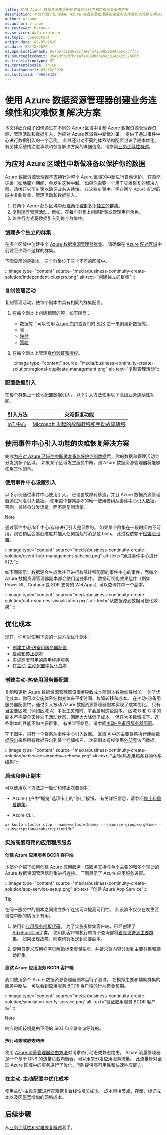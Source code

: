 ```yaml
---
title: 使用 Azure 数据资源管理器创建业务连续性和灾难恢复解决方案
description: 本文介绍了如何使用 Azure 数据资源管理器创建业务连续性和灾难恢复解决方案
author: orspod
ms.author: v-tawe
ms.reviewer: herauch
ms.service: data-explorer
ms.topic: conceptual
origin.date: 08/05/2020
ms.date: 08/18/2020
ms.openlocfilehash: 017be731b398bcf3e043725a95e644565c5cffc3
ms.sourcegitcommit: 39410f3ed7bdeafa1099ba5e9ec314b4255766df
ms.translationtype: HT
ms.contentlocale: zh-CN
ms.lasthandoff: 09/16/2020
ms.locfileid: "90678422"
---
```

# <a name="create-business-continuity-and-disaster-recovery-solutions-with-azure-data-explorer"></a>使用 Azure 数据资源管理器创建业务连续性和灾难恢复解决方案

本文详细介绍了如何通过在不同的 Azure 区域中复制 Azure 数据资源管理器资源、管理活动和数据引入，为应对 Azure 区域性中断做准备。 提供了通过事件中心进行数据引入的一个示例。 此外还针对不同的体系结构配置讨论了成本优化。 有关体系结构注意事项和恢复解决方案的详细信息，请参阅[业务连续性概述](business-continuity-overview.md)。

## <a name="prepare-for-azure-regional-outage-to-protect-your-data"></a>为应对 Azure 区域性中断做准备以保护你的数据

Azure 数据资源管理器不支持针对整个 Azure 区域的中断进行自动保护。 在自然灾害（如地震）期间，会发生这种中断。 如果你需要一个用于灾难恢复的解决方案，请执行以下步骤以确保业务连续性。 在这些步骤中，需在两个 Azure 配对区域中复制群集、管理活动和数据引入。

1. 在两个 Azure 配对区域中[创建两个或更多个独立的群集](#create-multiple-independent-clusters)。
1. [复制所有管理活动](#replicate-management-activities)，例如，在每个群集上创建新表或管理用户角色。
1. 以并行方式将数据引入到每个群集中。

### <a name="create-multiple-independent-clusters"></a>创建多个独立的群集

在多个区域中创建多个 [Azure 数据资源管理器群集](create-cluster-database-portal.md)。
请确保在 [Azure 配对区域](/best-practices-availability-paired-regions)中创建至少两个这样的群集。

下图显示的是副本，三个群集位于三个不同的区域中。 

:::image type="content" source="media/business-continuity-create-solution/independent-clusters.png" alt-text="创建独立的群集":::

### <a name="replicate-management-activities"></a>复制管理活动

复制管理活动，使每个副本中具有相同的群集配置。

1. 在每个副本上创建相同的项，如下所示： 
    * 数据库：可以使用 [Azure 门户](create-cluster-database-portal.md#create-a-database)或我们的 [SDK](https://github.com/Azure/azure-sdk-for-net/tree/master/sdk/kusto/Microsoft.Azure.Management.Kusto) 之一来创建新数据库。
    * [表](kusto/management/create-table-command.md)
    * [映射](kusto/management/create-ingestion-mapping-command.md)
    * [策略](kusto/management/policies.md)

1. 在每个副本上管理[身份验证和授权](kusto/management/security-roles.md)。

    :::image type="content" source="media/business-continuity-create-solution/regional-duplicate-management.png" alt-text="复制管理活动":::    

### <a name="configure-data-ingestion"></a>配置数据引入

在每个群集上一致地配置数据引入。 以下引入方法使用以下高级业务连续性功能。

|引入方法  |灾难恢复功能  |
|---------|---------|
|[IoT 中心](/iot-hub/iot-hub-ha-dr#cross-region-dr)  |[Microsoft 发起的故障转移和手动故障转移](/iot-hub/iot-hub-ha-dr#cross-region-dr) |

<!-- |[Event Hub](ingest-data-event-hub.md) | Metadata disaster recovery using [primary and secondary disaster recovery namespaces](/event-hubs/event-hubs-geo-dr)     | -->

<!-- |[Ingest from storage using Event Grid subscription](ingest-data-event-grid.md) |  Implement a [geo-disaster recovery](/event-hubs/event-hubs-geo-dr) for the blob-created messages that are sent to Event Hub and the [disaster recovery and account failover strategy](/storage/common/storage-disaster-recovery-guidance)       | -->

## <a name="disaster-recovery-solution-using-event-hub-ingestion"></a>使用事件中心引入功能的灾难恢复解决方案

完成[为应对 Azure 区域性中断做准备以保护你的数据](#prepare-for-azure-regional-outage-to-protect-your-data)后，你的数据和管理活动会分发到多个区域。 如果某个区域发生服务中断，则 Azure 数据资源管理器将能够使用其他副本。 

### <a name="set-up-ingestion-using-event-hub"></a>使用事件中心设置引入

以下示例通过事件中心使用引入。 已设置故障转移流，并且 Azure 数据资源管理器通过别名引入数据。 使用每个群集副本的唯一使用者组[从事件中心引入数据](ingest-data-event-hub.md)。 否则，最终将分发流量，而不是复制流量。

> [!NOTE] 
> 通过事件中心/IoT 中心/存储进行引入是可靠的。 如果某个群集在一段时间内不可用，则它稍后会追赶进度并插入任何挂起的消息或 blob。 此过程依赖于[检查点设置](/event-hubs/event-hubs-features#checkpointing)。

:::image type="content" source="media/business-continuity-create-solution/event-hub-management-scheme.png" alt-text="通过事件中心进行引入":::

如下图所示，数据源会生成发往已进行故障转移配置的事件中心的事件，而每个 Azure 数据资源管理器副本都会使用这些事件。 数据可视化效果组件（例如 Power BI、Grafana 或 SDK 支持的 WebApps）可以查询其中一个副本。

:::image type="content" source="media/business-continuity-create-solution/data-sources-visualization.png" alt-text="从数据源到数据可视化效果":::

## <a name="optimize-costs"></a>优化成本

现在，你可以使用下面的一些方法优化副本：

* [创建主动-热备用服务器配置](#create-an-active-hot-standby-configuration)
* [启动和停止副本](#start-and-stop-the-replicas)
* [实施高度可用的应用程序服务](#implement-a-highly-available-application-service)
* [在主动-主动配置中优化成本](#optimize-cost-in-an-active-active-configuration)

### <a name="create-an-active-hot-standby-configuration"></a>创建主动-热备用服务器配置

复制和更新 Azure 数据资源管理器设置会导致成本随副本数量线性增加。 为了优化成本，你可以实施体系结构变体来平衡时间、故障转移和成本。
在主动-热备用服务器配置中，通过引入被动 Azure 数据资源管理器副本实现了成本优化。 只有当主要区域（例如区域 A）中发生灾难时，才会启用这些副本。 区域 B 和 C 中的副本不需要全天候处于活动状态，因而大大降低了成本。 但在大多数情况下，这些副本的性能不如主要群集。 有关详细信息，请参阅[主动-热备用服务器配置](business-continuity-overview.md#active-hot-standby-configuration)。

在下图中，只有一个群集从事件中心引入数据。 区域 A 中的主要群集执行[连续数据导出](kusto/management/data-export/continuous-data-export.md)来将所有数据导出到某个存储帐户。 次要副本有权使用[外部表](kusto/query/schema-entities/externaltables.md)访问数据。

:::image type="content" source="media/business-continuity-create-solution/active-hot-standby-scheme.png" alt-text="主动/热备用服务器的体系结构":::

### <a name="start-and-stop-the-replicas"></a>启动和停止副本 

可以使用以下方法之一启动和停止次要副本：

<!-- * [Azure Data Explorer connector to Power Automate (Preview)](flow.md) -->

* Azure 门户中“概览”选项卡上的“停止”按钮。 有关详细信息，请参阅[停止和重启群集](create-cluster-database-portal.md#stop-and-restart-the-cluster)。

* Azure CLI： 

```kusto
az kusto cluster stop --name=<clusterName> --resource-group=<rgName> --subscription=<subscriptionId>” 
```

### <a name="implement-a-highly-available-application-service"></a>实施高度可用的应用程序服务

#### <a name="create-the-azure-app-service-bcdr-client"></a>创建 Azure 应用服务 BCDR 客户端

本部分介绍了如何创建 [Azure 应用服务](https://azure.microsoft.com/services/app-service/)，该服务支持与单个主要的和多个辅助的 Azure 数据资源管理器群集进行连接。 下图展示了 Azure 应用服务设置。

:::image type="content" source="media/business-continuity-create-solution/app-service-setup.png" alt-text="创建 Azure App Service":::

> [!TIP]
> 在同一服务中的副本之间建立多个连接可以提高可用性。 此设置不仅仅在发生区域性中断的情况下有用。  

1. 使用此[应用服务样板代码](https://github.com/Azure/azure-kusto-bcdr-boilerplate)。 为了实施多群集客户端，已经创建了 [AdxBcdrClient](https://github.com/Azure/azure-kusto-bcdr-boilerplate/blob/master/webapp/ADX/AdxBcdrClient.cs) 类。 使用此客户端执行的每个查询都将[首先发送到主要群集](https://github.com/Azure/azure-kusto-bcdr-boilerplate/blob/26f8c092982cb8a3757761217627c0e94928ee07/webapp/ADX/AdxBcdrClient.cs#L69)。 如果出现故障，则查询将发送到次要副本。

1. 使用[自定义应用程序见解指标](/azure-monitor/app/api-custom-events-metrics)来度量性能，并请求将内容分发到主要群集和辅助群集。 

#### <a name="test-the-azure-app-service-bcdr-client"></a>测试 Azure 应用服务 BCDR 客户端

我们使用多个 Azure 数据资源管理器副本运行了测试。 在模拟主要和辅助群集的服务中断后，可以看到应用服务 BCDR 客户端的行为符合预期。

:::image type="content" source="media/business-continuity-create-solution/simulation-verify-service.png" alt-text="验证应用服务 BCDR 客户端":::

<!-- The Azure Data Explorer clusters are distributed across West Europe (2xD14v2 primary), South East Asia, and East US (2xD11v2). 

:::image type="content" source="media/business-continuity-create-solution/performance-test-query-time.png" alt-text="Cross planet query response time"::: -->

> [!NOTE]
> 响应时间较慢是由不同的 SKU 和全球查询导致的。

#### <a name="perform-dynamic-or-static-routing"></a>执行动态或静态路由

使用 [Azure 流量管理器路由方法](/traffic-manager/traffic-manager-routing-methods)对请求进行动态或静态路由。  Azure 流量管理器是一个基于 DNS 的流量负载均衡器，可以用来分发应用服务流量。 此流量针对全球 Azure 区域中的服务进行了优化，同时提供高可用性和快速响应能力。 

<!-- You can also use [Azure Front Door based routing](/frontdoor/front-door-routing-methods). For comparison of these two methods, see [Load-balancing with Azure’s application delivery suite](/frontdoor/front-door-lb-with-azure-app-delivery-suite). -->

### <a name="optimize-cost-in-an-active-active-configuration"></a>在主动-主动配置中优化成本

使用主动-主动配置进行灾难恢复会线性增加成本。 成本包括节点、存储、标记成本以及因[带宽](https://www.azure.cn/pricing/details/bandwidth/)增加的网络成本。

<!-- #### Use optimized autoscale to optimize costs

Use the [optimized autoscale](manage-cluster-horizontal-scaling.md#optimized-autoscale) feature to configure horizontal scaling for the secondary clusters. They should be dimensioned so they can handle the ingestion load. Once the primary cluster isn't reachable, the secondary clusters will get more traffic and scale according to the configuration. 

Using optimized autoscale in this example saved roughly 50% of the cost in comparison to having the same horizontal and vertical scale on all replicas. -->

## <a name="next-steps"></a>后续步骤

从[业务连续性和灾难恢复概述](business-continuity-overview.md)着手。
